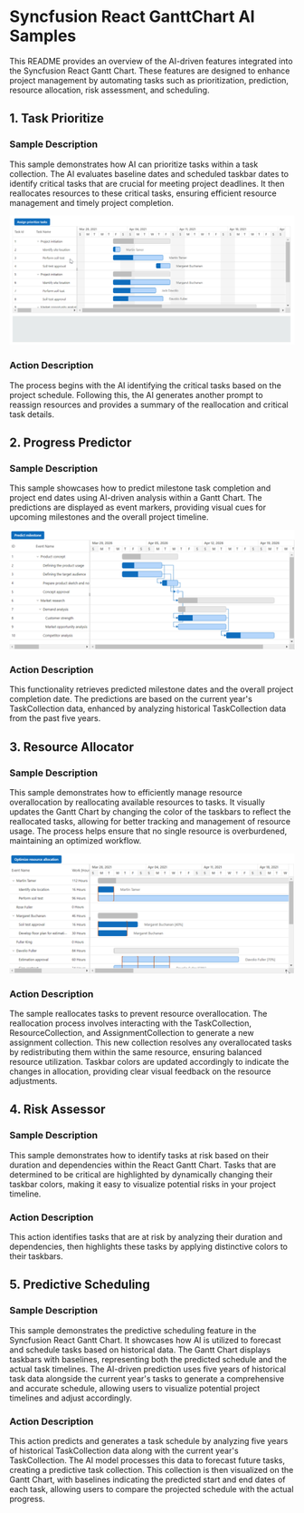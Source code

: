 # Syncfusion React GanttChart AI Samples

This README provides an overview of the AI-driven features integrated into the Syncfusion React Gantt Chart. These features are designed to enhance project management by automating tasks such as prioritization, prediction, resource allocation, risk assessment, and scheduling.

## 1. Task Prioritize

### Sample Description

This sample demonstrates how AI can prioritize tasks within a task collection. The AI evaluates baseline dates and scheduled taskbar dates to identify critical tasks that are crucial for meeting project deadlines. It then reallocates resources to these critical tasks, ensuring efficient resource management and timely project completion.

![Gantt Chart AI Task Prioritization](../gif-images/gantt/task-prioritizer.gif)

### Action Description

The process begins with the AI identifying the critical tasks based on the project schedule. Following this, the AI generates another prompt to reassign resources and provides a summary of the reallocation and critical task details.

## 2. Progress Predictor

### Sample Description

This sample showcases how to predict milestone task completion and project end dates using AI-driven analysis within a Gantt Chart. The predictions are displayed as event markers, providing visual cues for upcoming milestones and the overall project timeline.

![Gantt Chart AI Progress Prediction](../gif-images/gantt/progress-predictor.gif)

### Action Description

This functionality retrieves predicted milestone dates and the overall project completion date. The predictions are based on the current year's TaskCollection data, enhanced by analyzing historical TaskCollection data from the past five years.

## 3. Resource Allocator

### Sample Description

This sample demonstrates how to efficiently manage resource overallocation by reallocating available resources to tasks. It visually updates the Gantt Chart by changing the color of the taskbars to reflect the reallocated tasks, allowing for better tracking and management of resource usage. The process helps ensure that no single resource is overburdened, maintaining an optimized workflow.

![Gantt Chart AI Resource Allocation](../gif-images/gantt/resource-manager.gif)

### Action Description

The sample reallocates tasks to prevent resource overallocation. The reallocation process involves interacting with the TaskCollection, ResourceCollection, and AssignmentCollection to generate a new assignment collection. This new collection resolves any overallocated tasks by redistributing them within the same resource, ensuring balanced resource utilization. Taskbar colors are updated accordingly to indicate the changes in allocation, providing clear visual feedback on the resource adjustments.

## 4. Risk Assessor

### Sample Description

This sample demonstrates how to identify tasks at risk based on their duration and dependencies within the React Gantt Chart. Tasks that are determined to be critical are highlighted by dynamically changing their taskbar colors, making it easy to visualize potential risks in your project timeline.

### Action Description

This action identifies tasks that are at risk by analyzing their duration and dependencies, then highlights these tasks by applying distinctive colors to their taskbars.

## 5. Predictive Scheduling

### Sample Description

This sample demonstrates the predictive scheduling feature in the Syncfusion React Gantt Chart. It showcases how AI is utilized to forecast and schedule tasks based on historical data. The Gantt Chart displays taskbars with baselines, representing both the predicted schedule and the actual task timelines. The AI-driven prediction uses five years of historical task data alongside the current year's tasks to generate a comprehensive and accurate schedule, allowing users to visualize potential project timelines and adjust accordingly.

### Action Description

This action predicts and generates a task schedule by analyzing five years of historical TaskCollection data along with the current year's TaskCollection. The AI model processes this data to forecast future tasks, creating a predictive task collection. This collection is then visualized on the Gantt Chart, with baselines indicating the predicted start and end dates of each task, allowing users to compare the projected schedule with the actual progress.
